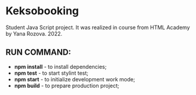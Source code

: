 # Keksobooking
Student Java Script project.
It was realized in course from HTML Academy by Yana Rozova.
2022.

## RUN COMMAND:
- **npm install** - to install dependencies;
- **npm test** -  to start stylint test;
- **npm start** - to initialize development work mode;
- **npm build** - to prepare production project;
